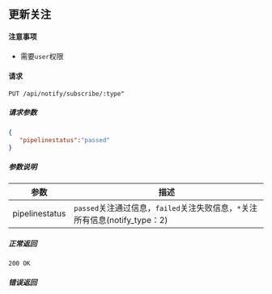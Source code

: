 ## 更新关注

#### 注意事项

- 需要`user`权限

#### 请求

```
PUT /api/notify/subscribe/:type"
```

##### 请求参数

```json
{
   "pipelinestatus":"passed"
}
```

##### 参数说明

|参数|描述|
|---|---|
|pipelinestatus|`passed`关注通过信息，`failed`关注失败信息，`*`关注所有信息(notify_type：2)|

##### 正常返回

```
200 OK
```

##### 错误返回

